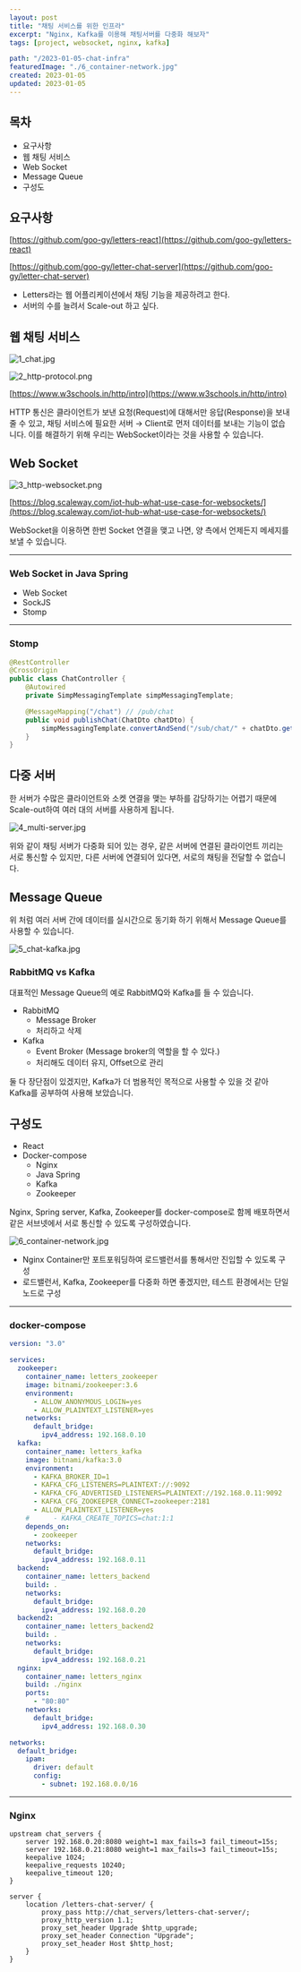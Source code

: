 ```yaml
---
layout: post
title: "채팅 서비스를 위한 인프라"
excerpt: "Nginx, Kafka를 이용해 채팅서버를 다중화 해보자"
tags: [project, websocket, nginx, kafka]

path: "/2023-01-05-chat-infra"
featuredImage: "./6_container-network.jpg"
created: 2023-01-05
updated: 2023-01-05
---
```


## 목차

- 요구사항
- 웹 채팅 서비스
- Web Socket
- Message Queue
- 구성도

## 요구사항

[https://github.com/goo-gy/letters-react](https://github.com/goo-gy/letters-react)

[https://github.com/goo-gy/letter-chat-server](https://github.com/goo-gy/letter-chat-server)

- Letters라는 웹 어플리케이션에서 채팅 기능을 제공하려고 한다.
- 서버의 수를 늘려서 Scale-out 하고 싶다.

## 웹 채팅 서비스

![1_chat.jpg](1_chat.jpg)

![2_http-protocol.png](2_http-protocol.png)

[https://www.w3schools.in/http/intro](https://www.w3schools.in/http/intro)

HTTP 통신은 클라이언트가 보낸 요청(Request)에 대해서만 응답(Response)을 보내줄 수 있고, 채팅 서비스에 필요한 서버 → Client로 먼저 데이터를 보내는 기능이 없습니다. 이를 해결하기 위해 우리는 WebSocket이라는 것을 사용할 수 있습니다.

## Web Socket

![3_http-websocket.png](3_http-websocket.png)

[https://blog.scaleway.com/iot-hub-what-use-case-for-websockets/](https://blog.scaleway.com/iot-hub-what-use-case-for-websockets/)

WebSocket을 이용하면 한번 Socket 연결을 맺고 나면, 양 측에서 언제든지 메세지를 보낼 수 있습니다.

---

### Web Socket in Java Spring

- Web Socket
- SockJS
- Stomp

---

### Stomp

```java
@RestController
@CrossOrigin
public class ChatController {
    @Autowired
    private SimpMessagingTemplate simpMessagingTemplate;

    @MessageMapping("/chat") // /pub/chat
    public void publishChat(ChatDto chatDto) {
        simpMessagingTemplate.convertAndSend("/sub/chat/" + chatDto.getChannel(), chatDto);
    }
}
```

## 다중 서버

한 서버가 수많은 클라이언트와 소켓 연결을 맺는 부하를 감당하기는 어렵기 때문에 Scale-out하여 여러 대의 서버를 사용하게 됩니다.

![4_multi-server.jpg](4_multi-server.jpg)

위와 같이 채팅 서버가 다중화 되어 있는 경우, 같은 서버에 연결된 클라이언트 끼리는 서로 통신할 수 있지만, 다른 서버에 연결되어 있다면, 서로의 채팅을 전달할 수 없습니다.

## Message Queue

위 처럼 여러 서버 간에 데이터를 실시간으로 동기화 하기 위해서 Message Queue를 사용할 수 있습니다.

![5_chat-kafka.jpg](5_chat-kafka.jpg)

### RabbitMQ vs Kafka

대표적인 Message Queue의 예로 RabbitMQ와 Kafka를 들 수 있습니다.

- RabbitMQ
  - Message Broker
  - 처리하고 삭제
- Kafka
  - Event Broker (Message broker의 역할을 할 수 있다.)
  - 처리해도 데이터 유지, Offset으로 관리

둘 다 장단점이 있겠지만, Kafka가 더 범용적인 목적으로 사용할 수 있을 것 같아 Kafka를 공부하여 사용해 보았습니다.

## 구성도

- React
- Docker-compose
  - Nginx
  - Java Spring
  - Kafka
  - Zookeeper

Nginx, Spring server, Kafka, Zookeeper를 docker-compose로 함께 배포하면서 같은 서브넷에서 서로 통신할 수 있도록 구성하였습니다.

![6_container-network.jpg](6_container-network.jpg)

- Nginx Container만 포트포워딩하여 로드밸런서를 통해서만 진입할 수 있도록 구성
- 로드밸런서, Kafka, Zookeeper를 다중화 하면 좋겠지만, 테스트 환경에서는 단일 노드로 구성

---

### docker-compose

```yml
version: "3.0"

services:
  zookeeper:
    container_name: letters_zookeeper
    image: bitnami/zookeeper:3.6
    environment:
      - ALLOW_ANONYMOUS_LOGIN=yes
      - ALLOW_PLAINTEXT_LISTENER=yes
    networks:
      default_bridge:
        ipv4_address: 192.168.0.10
  kafka:
    container_name: letters_kafka
    image: bitnami/kafka:3.0
    environment:
      - KAFKA_BROKER_ID=1
      - KAFKA_CFG_LISTENERS=PLAINTEXT://:9092
      - KAFKA_CFG_ADVERTISED_LISTENERS=PLAINTEXT://192.168.0.11:9092
      - KAFKA_CFG_ZOOKEEPER_CONNECT=zookeeper:2181
      - ALLOW_PLAINTEXT_LISTENER=yes
    #      - KAFKA_CREATE_TOPICS=chat:1:1
    depends_on:
      - zookeeper
    networks:
      default_bridge:
        ipv4_address: 192.168.0.11
  backend:
    container_name: letters_backend
    build: .
    networks:
      default_bridge:
        ipv4_address: 192.168.0.20
  backend2:
    container_name: letters_backend2
    build: .
    networks:
      default_bridge:
        ipv4_address: 192.168.0.21
  nginx:
    container_name: letters_nginx
    build: ./nginx
    ports:
      - "80:80"
    networks:
      default_bridge:
        ipv4_address: 192.168.0.30

networks:
  default_bridge:
    ipam:
      driver: default
      config:
        - subnet: 192.168.0.0/16
```

---

### Nginx

```
upstream chat_servers {
    server 192.168.0.20:8080 weight=1 max_fails=3 fail_timeout=15s;
    server 192.168.0.21:8080 weight=1 max_fails=3 fail_timeout=15s;
    keepalive 1024;
    keepalive_requests 10240;
    keepalive_timeout 120;
}

server {
    location /letters-chat-server/ {
        proxy_pass http://chat_servers/letters-chat-server/;
        proxy_http_version 1.1;
        proxy_set_header Upgrade $http_upgrade;
        proxy_set_header Connection "Upgrade";
        proxy_set_header Host $http_host;
    }
}
```
